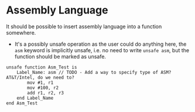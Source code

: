 # Assembly Language

It should be possible to insert assembly language into a function somewhere.

* It's a possibly unsafe operation as the user could do anything here, the ```asm``` keyword is implicitly unsafe, i.e. no need to write ```unsafe asm```, but the function should be marked as unsafe.

```orenda
unsafe function Asm_Test is
    Label_Name: asm // TODO - Add a way to specify type of ASM? AT&T/Intel, do we need to?
        mov #1, r1
        mov #100, r2
        add r1, r2, r3
    end Label_Name
end Asm_Test
```
